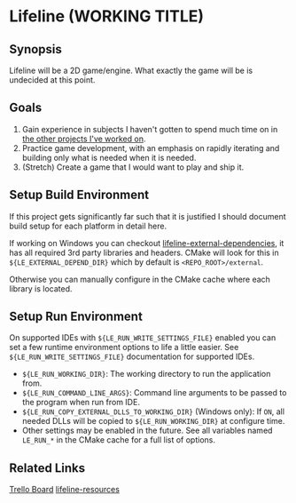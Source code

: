 Lifeline (WORKING TITLE)
=============

Synopsis
-------------
Lifeline will be a 2D game/engine. What exactly the game will be is undecided at this point.

Goals
-------------
1. Gain experience in subjects I haven't gotten to spend much time on in [the other projects I've worked on](http://www.peterclark.net).
2. Practice game development, with an emphasis on rapidly iterating and building only what is needed when it is needed.
3. (Stretch) Create a game that I would want to play and ship it.

Setup Build Environment
-------------
If this project gets significantly far such that it is justified I should document build setup for each platform in detail here.

If working on Windows you can checkout [lifeline-external-dependencies](https://github.com/peter-clark/lifeline-external-dependencies), it has all required 3rd party libraries and headers. CMake will look for this in `${LE_EXTERNAL_DEPEND_DIR}` which by default is `<REPO_ROOT>/external`.

Otherwise you can manually configure in the CMake cache where each library is located. 

Setup Run Environment
-------------
On supported IDEs with `${LE_RUN_WRITE_SETTINGS_FILE}` enabled you can set a few runtime environment options to life a little easier. See `${LE_RUN_WRITE_SETTINGS_FILE}` documentation for supported IDEs.
- `${LE_RUN_WORKING_DIR}`: The working directory to run the application from.
- `${LE_RUN_COMMAND_LINE_ARGS}`: Command line arguments to be passed to the program when run from IDE.
- `${LE_RUN_COPY_EXTERNAL_DLLS_TO_WORKING_DIR}` (Windows only): If `ON`, all needed DLLs will be copied to `${LE_RUN_WORKING_DIR}` at configure time.
- Other settings may be enabled in the future. See all variables named `LE_RUN_*` in the CMake cache for a full list of options.

Related Links
-------------
[Trello Board](https://trello.com/b/INfwr8jl/lifeline)
[lifeline-resources](https://github.com/peter-clark/lifeline-resources)
